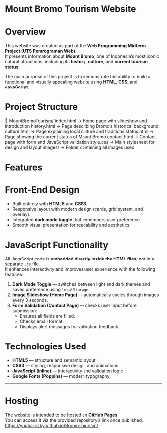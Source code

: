 # Mount Bromo Tourism Website

# Overview
This website was created as part of the **Web Programming Midterm Project (UTS Pemrograman Web)**.  
It presents information about **Mount Bromo**, one of Indonesia’s most iconic natural attractions, including its **history**, **culture**, and **current tourism status**.

The main purpose of this project is to demonstrate the ability to build a functional and visually appealing website using **HTML**, **CSS**, and **JavaScript**.

# Project Structure
📂 MountBromoTourism/
index.html → Home page with slideshow and introduction
history.html → Page describing Bromo’s historical background
culture.html → Page explaining local culture and traditions
status.html → Page showing the current status of Mount Bromo
contact.html → Contact page with form and JavaScript validation
style.css → Main stylesheet for design and layout
images/ → Folder containing all images used

# Features

# Front-End Design
- Built entirely with **HTML5** and **CSS3**.
- Responsive layout with modern design (cards, grid system, and overlay).
- Integrated **dark mode toggle** that remembers user preference.
- Smooth visual presentation for readability and aesthetics.

# JavaScript Functionality
All JavaScript code is **embedded directly inside the HTML files**, not in a separate `.js` file.  
It enhances interactivity and improves user experience with the following features:
1. **Dark Mode Toggle** — switches between light and dark themes and saves preference using `localStorage`.
2. **Image Slideshow (Home Page)** — automatically cycles through images every 3 seconds.
3. **Form Validation (Contact Page)** — checks user input before submission:
   - Ensures all fields are filled.
   - Checks email format.
   - Displays alert messages for validation feedback.

# Technologies Used
- **HTML5** — structure and semantic layout  
- **CSS3** — styling, responsive design, and animations  
- **JavaScript (inline)** — interactivity and validation logic  
- **Google Fonts (Poppins)** — modern typography  

---

# Hosting
The website is intended to be hosted on **GitHub Pages**.  
You can access it via the provided repository’s link once published.
https://yudha-rizky.github.io/Bromo-Tourism/
